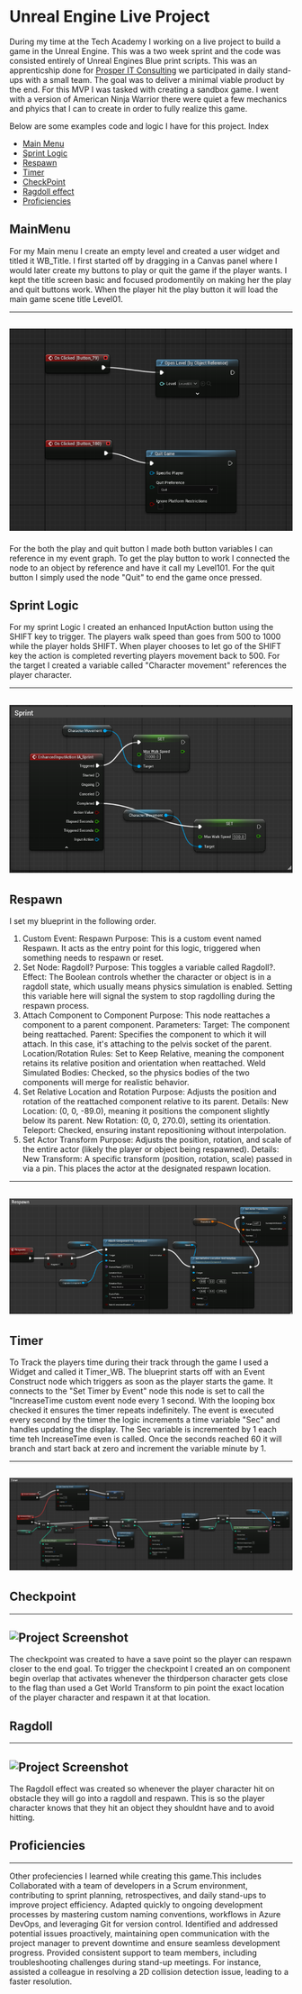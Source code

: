 # Unreal Engine Live Project
During my time at the Tech Academy I working on a live project to build a game in the Unreal Engine. This was a two week sprint and the code was consisted entirely of Unreal Engines Blue print scripts.
This was an apprenticship done for [Prosper IT Consulting](https://www.linkedin.com/company/prosper-it-consulting/) we participated in daily stand-ups with a small team. The goal was to deliver a minimal viable product by the end. For this MVP I was tasked with creating a sandbox game. I went with a version  of American Ninja Warrior there were quiet a few mechanics and phyics that I can to create in order to fully realize this game.

Below are some examples code and logic I have for this project.
 Index

- [Main Menu](#MainMenu)
- [Sprint Logic](#Sprint)
- [Respawn](#Respawn)
- [Timer](#Timer)
- [CheckPoint](#Checkpoint)
- [Ragdoll effect](#Ragdoll)
- [Proficiencies](#Proficiencies)
  
## MainMenu

For my Main menu I create an empty level and created a user widget and titled it WB_Title. I first started off by dragging in a Canvas panel where I would later create my buttons to play or quit the game if the player wants.
I kept the title screen basic and focused prodomentily on making her the play and quit buttons work. When the player hit the play button it will load the main game scene title Level01.
  
---
![Project Screenshot](https://github.com/vfernandes617/Live-Project-UnrealEngine/blob/main/Images/Widget%20logic.png)
---
For the both the play and quit button I made both button variables I can reference in my event graph. To get the play button to work I connected the node to an object by reference and have it call my Level101.
For the quit button I simply used the node "Quit" to end the game once pressed.

## Sprint Logic

For my sprint Logic I created an enhanced InputAction button using the SHIFT key to trigger. The players walk speed than goes from 500 to 1000 while the player holds SHIFT. When player chooses to let go of the SHIFT key the action is completed reverting players movement back to 500. For the target I created a variable called "Character movement" references the player character.

---
![Project Screenshot](https://github.com/vfernandes617/Live-Project-UnrealEngine/blob/main/Images/Sprint.png)
---

## Respawn
I set my blueprint in the following order.
1. Custom Event: Respawn
Purpose: This is a custom event named Respawn. It acts as the entry point for this logic, triggered when something needs to respawn or reset.
2. Set Node: Ragdoll?
Purpose: This  toggles a variable called Ragdoll?.
Effect: The Boolean controls whether the character or object is in a ragdoll state, which usually means physics simulation is enabled. Setting this variable here will signal the system to stop ragdolling during the respawn process.
3. Attach Component to Component
Purpose: This node reattaches a component to a parent component.
Parameters:
Target: The component being reattached.
Parent: Specifies the component to which it will attach. In this case, it's attaching to the pelvis socket of the parent.
Location/Rotation Rules: Set to Keep Relative, meaning the component retains its relative position and orientation when reattached.
Weld Simulated Bodies: Checked, so the physics bodies of the two components will merge for realistic behavior.
4. Set Relative Location and Rotation
Purpose: Adjusts the position and rotation of the reattached component relative to its parent.
Details:
New Location: (0, 0, -89.0), meaning it positions the component slightly below its parent.
New Rotation: (0, 0, 270.0), setting its orientation.
Teleport: Checked, ensuring instant repositioning without interpolation.
5. Set Actor Transform
Purpose: Adjusts the position, rotation, and scale of the entire actor (likely the player or object being respawned).
Details:
New Transform: A specific transform (position, rotation, scale) passed in via a pin. This places the actor at the designated respawn location.
---
![Project Screenshot](https://github.com/vfernandes617/Live-Project-UnrealEngine/blob/main/Images/Respawn.png)
---
## Timer

To Track the players time during their track through the game I used a Widget and called it Timer_WB. The blueprint starts off with  an Event Construct node which triggers as soon as the player starts the game. It connects to the "Set Timer by Event" node this node is set to call the "IncreaseTime custom event node every 1 second. With the looping box checked it ensures the timer repeats indefinitely. The event is executed every second by the timer the logic increments a time variable "Sec" and handles updating the display.
The Sec variable is incremented by 1 each time teh IncreaseTime even is called. Once the seconds reached 60 it will branch and start back at zero and increment the variable minute by 1.

---
![Project Screenshot](https://github.com/vfernandes617/Live-Project-UnrealEngine/blob/main/Images/Timer.png)
---

 ## Checkpoint
---
![Project Screenshot](https://github.com/vfernandes617/Live-Project-UnrealEngine/blob/main/GIFs/Checkpoint.gif)
---

The checkpoint was created to have a save point so the player can respawn closer to the end goal. To trigger the checkpoint I created an on component begin overlap that activates whenever the thirdperson character gets close to the flag than used a Get World Transform to pin point the exact location of the player character and respawn it at that location.

## Ragdoll
---
![Project Screenshot](https://github.com/vfernandes617/Live-Project-UnrealEngine/blob/main/GIFs/RAgdoll.gif)
---

The Ragdoll effect was created so whenever the player character hit on obstacle they will go into a ragdoll and respawn. This is so the player character knows that they hit an object they shouldnt have and to avoid hitting. 

## Proficiencies
---
Other profeciencies I learned while creating this game.This includes
Collaborated with a team of developers in a Scrum environment, contributing to sprint planning, retrospectives, and daily stand-ups to improve project efficiency.
Adapted quickly to ongoing development processes by mastering custom naming conventions, workflows in Azure DevOps, and leveraging Git for version control.
Identified and addressed potential issues proactively, maintaining open communication with the project manager to prevent downtime and ensure seamless development progress.
Provided consistent support to team members, including troubleshooting challenges during stand-up meetings. For instance, assisted a colleague in resolving a 2D collision detection issue, leading to a faster resolution.


